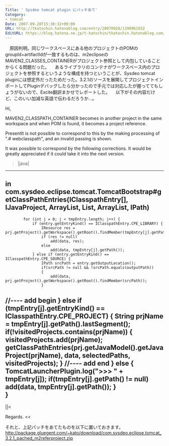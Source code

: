```yaml
---
Title: ' Sysdeo tomcat plugin にパッチあて'
Category:
- tomcat
Date: 2007-09-28T15:30:32+09:00
URL: http://tkatochin.hatenablog.com/entry/20070928/1190961032
EditURL: https://blog.hatena.ne.jp/t-katochin/tkatochin.hatenablog.com/atom/entry/6653586347154755171
---
```


　原因判明。同じワークスペースにある他のプロジェクトのPOMの groupId+artifactIdが一致するものは、m2eclipseのMAVEN2_CLASSES_CONTAINERがプロジェクト参照として内包していることからくる問題だった。
　あるライブラリのコンテナがワークスペース内のプロジェクトを参照するというような構成を持つということが、Sysdeo tomcat pluginには想定外だったためだった。3.2.1のソースを展開してプロジェクトインポートしてPluginデバッグしたら分かったので手元では対応したが握っててもしょうがないので、Excite翻訳まかせでレポートした。
　以下がその内容だけど、このいい加減な英語で伝わるだろうか…。
>>
Hi,

MAVEN2_CLASSPATH_CONTAINER becomes in another project in the same workspace and when POM is found, it becomes a project reference.

PresentIt is not possible to correspond to this by the making processing of ".# webclasspath", and an invalid passing is shown.

It was possible to correspond by the following corrections. It would be greatly appreciated if it could take it into the next version.

>|java|
----------------
in com.sysdeo.eclipse.tomcat.TomcatBootstrap#getClassPathEntries(IClasspathEntry[], IJavaProject, ArrayList, List, ArrayList, IPath)
----------------
            for (int j = 0; j < tmpEntry.length; j++) {
                if (entry.getEntryKind() == IClasspathEntry.CPE_LIBRARY) {
                    IResource res = prj.getProject().getWorkspace().getRoot().findMember(tmpEntry[j].getPath());
                    if (res != null)
                        add(data, res);
                    else
                        add(data, tmpEntry[j].getPath());
                } else if (entry.getEntryKind() == IClasspathEntry.CPE_SOURCE) {
                    IPath srcPath = entry.getOutputLocation();
                    if(srcPath != null && !srcPath.equals(outputPath))
                    {
                        add(data, prj.getProject().getWorkspace().getRoot().findMember(srcPath));
                    }
//---- add begin
                } else if (tmpEntry[j].getEntryKind() == IClasspathEntry.CPE_PROJECT) {
                    String prjName = tmpEntry[j].getPath().lastSegment();
                    if(!visitedProjects.contains(prjName)) {
                        visitedProjects.add(prjName);
                        getClassPathEntries(prj.getJavaModel().getJavaProject(prjName), data, selectedPaths, visitedProjects);
                    }
//---- add end
                } else {
                    TomcatLauncherPlugin.log(">>> " + tmpEntry[j]);
                    if(tmpEntry[j].getPath() != null)
                        add(data, tmpEntry[j].getPath());
                }            
            }
-----------------
||<

Regards.
<<

それと、上記パッチをあてたものを以下に置いておきます。http://package.gluegent.com/~kato/download/com.sysdeo.eclipse.tomcat_3.2.1_pached_m2referproject.zip
